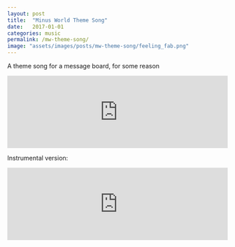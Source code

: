 ```yaml
---
layout: post
title:  "Minus World Theme Song"
date:   2017-01-01
categories: music
permalink: /mw-theme-song/
image: "assets/images/posts/mw-theme-song/feeling_fab.png"
---
```


<p class="post--full__excerpt">
	A theme song for a message board, for some reason
</p>

<iframe width="100%" height="166" scrolling="no" frameborder="no" allow="autoplay" src="https://w.soundcloud.com/player/?url=https%3A//api.soundcloud.com/tracks/317355183&color=%23ff5500&auto_play=false&hide_related=false&show_comments=true&show_user=true&show_reposts=false&show_teaser=true"></iframe>

Instrumental version:
<iframe width="100%" height="166" scrolling="no" frameborder="no" allow="autoplay" src="https://w.soundcloud.com/player/?url=https%3A//api.soundcloud.com/tracks/317355280&color=%23ff5500&auto_play=false&hide_related=false&show_comments=true&show_user=true&show_reposts=false&show_teaser=true"></iframe>
